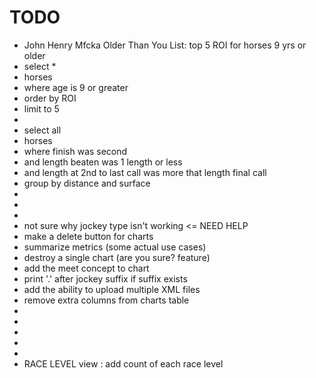TODO
==============

* John Henry Mfcka Older Than You List: top 5 ROI for horses 9 yrs or older
* select *
* horses
* where age is 9 or greater
* order by ROI
* limit to 5
*
* select all 
* horses 
* where finish was second 
* and length beaten was 1 length or less
* and length at 2nd to last call was more that length final call
* group by distance and surface
*
*
*
* not sure why jockey type isn't working <= NEED HELP
* make a delete button for charts 
* summarize metrics (some actual use cases)
* destroy a single chart (are you sure? feature)
* add the meet concept to chart
* print '.' after jockey suffix if suffix exists
* add the ability to upload multiple XML files
* remove extra columns from charts table
*
*
*
*
*
* RACE LEVEL view : add count of each race level

